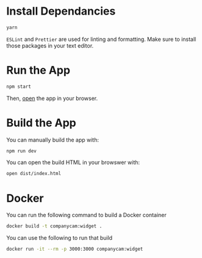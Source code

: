 # Install Dependancies

```bash
yarn
```

`ESLint` and `Prettier` are used for linting and formatting. Make sure to install those packages in your text editor.

# Run the App

```bash
npm start
```

Then, [open](http://localhost:3000) the app in your browser.

# Build the App

You can manually build the app with:

```bash
npm run dev
```

You can open the build HTML in your browswer with:

```bash
open dist/index.html
```

# Docker

You can run the following command to build a Docker container

```bash
docker build -t companycam:widget .
```

You can use the following to run that build

```bash
docker run -it --rm -p 3000:3000 companycam:widget
```
